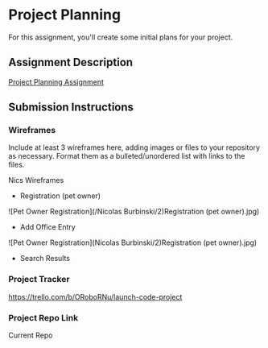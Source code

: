 # Project Planning
For this assignment, you'll create some initial plans for your project.

## Assignment Description
[Project Planning Assignment](https://education.launchcode.org/liftoff/modules/assignments/project-planning)

## Submission Instructions

### Wireframes

Include at least 3 wireframes here, adding images or files to your repository as necessary. Format them as a bulleted/unordered list with links to the files.

Nics Wireframes
* Registration (pet owner)

![Pet Owner Registration](/Nicolas Burbinski/2\)Registration \(pet owner\).jpg)

* Add Office Entry

![Pet Owner Registration](Nicolas Burbinski/2\)Registration (pet owner).jpg)

* Search Results


### Project Tracker

https://trello.com/b/ORoboRNu/launch-code-project

### Project Repo Link

Current Repo
